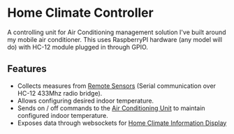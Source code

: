 # Home Climate Controller

A controlling unit for Air Conditioning management solution I've built around my mobile air conditioner. This uses
RaspberryPI hardware (any model will do) with HC-12 module plugged in through GPIO.

## Features

* Collects measures from [Remote Sensors](https://github.com/pamelus/air-conditioning-sensor) (Serial communication over
  HC-12 433Mhz radio bridge).
* Allows configuring desired indoor temperature.
* Sends on / off commands to the [Air Conditioning Unit](https://github.com/pamelus/air-conditioning-unit) to maintain
  configured indoor temperature.
* Exposes data through websockets for [Home Climate Information Display](https://github.com/ptkoz/infodisplay-ui)
